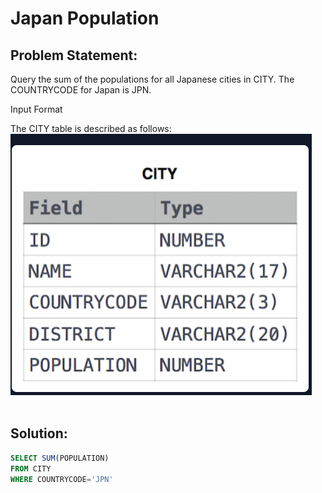 # Japan Population

## Problem Statement:
Query the sum of the populations for all Japanese cities in CITY. The COUNTRYCODE for Japan is JPN.

Input Format

The CITY table is described as follows:
![](./Images/City.PNG)<br><br>

## Solution:
```SQL
SELECT SUM(POPULATION)
FROM CITY
WHERE COUNTRYCODE='JPN'
